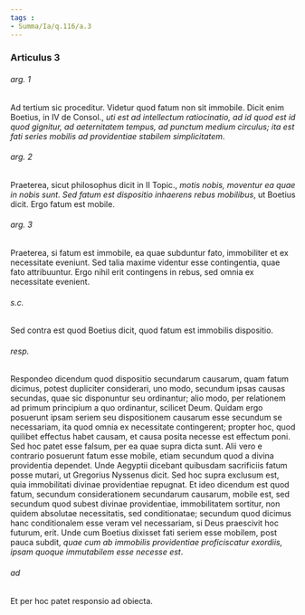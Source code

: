 ```yaml
---
tags : 
- Summa/Ia/q.116/a.3
---
```


### Articulus 3

###### arg. 1
Ad tertium sic proceditur. Videtur quod fatum non sit immobile. Dicit enim Boetius, in IV de Consol., *uti est ad intellectum ratiocinatio, ad id quod est id quod gignitur, ad aeternitatem tempus, ad punctum medium circulus; ita est fati series mobilis ad providentiae stabilem simplicitatem*.

###### arg. 2
Praeterea, sicut philosophus dicit in II Topic., *motis nobis, moventur ea quae in nobis sunt. Sed fatum est dispositio inhaerens rebus mobilibus*, ut Boetius dicit. Ergo fatum est mobile.

###### arg. 3
Praeterea, si fatum est immobile, ea quae subduntur fato, immobiliter et ex necessitate eveniunt. Sed talia maxime videntur esse contingentia, quae fato attribuuntur. Ergo nihil erit contingens in rebus, sed omnia ex necessitate evenient.

###### s.c.
Sed contra est quod Boetius dicit, quod fatum est immobilis dispositio.

###### resp.
Respondeo dicendum quod dispositio secundarum causarum, quam fatum dicimus, potest dupliciter considerari, uno modo, secundum ipsas causas secundas, quae sic disponuntur seu ordinantur; alio modo, per relationem ad primum principium a quo ordinantur, scilicet Deum. Quidam ergo posuerunt ipsam seriem seu dispositionem causarum esse secundum se necessariam, ita quod omnia ex necessitate contingerent; propter hoc, quod quilibet effectus habet causam, et causa posita necesse est effectum poni. Sed hoc patet esse falsum, per ea quae supra dicta sunt. Alii vero e contrario posuerunt fatum esse mobile, etiam secundum quod a divina providentia dependet. Unde Aegyptii dicebant quibusdam sacrificiis fatum posse mutari, ut Gregorius Nyssenus dicit. Sed hoc supra exclusum est, quia immobilitati divinae providentiae repugnat. Et ideo dicendum est quod fatum, secundum considerationem secundarum causarum, mobile est, sed secundum quod subest divinae providentiae, immobilitatem sortitur, non quidem absolutae necessitatis, sed conditionatae; secundum quod dicimus hanc conditionalem esse veram vel necessariam, si Deus praescivit hoc futurum, erit. Unde cum Boetius dixisset fati seriem esse mobilem, post pauca subdit, *quae cum ab immobilis providentiae proficiscatur exordiis, ipsam quoque immutabilem esse necesse est*.

###### ad 
Et per hoc patet responsio ad obiecta.

